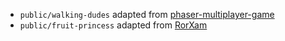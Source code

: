 * `public/walking-dudes` adapted from [phaser-multiplayer-game](https://github.com/xicombd/phaser-multiplayer-game)
* `public/fruit-princess` adapted from [RorXam](https://github.com/Vicula/RorXam)
